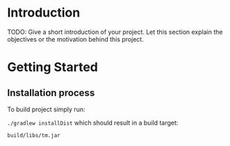 # Introduction 
TODO: Give a short introduction of your project. Let this section explain the objectives or the motivation behind this project. 

# Getting Started
## Installation process
To build project simply run:

`./gradlew installDist`
which should result in a build target:

`build/libs/tm.jar`

